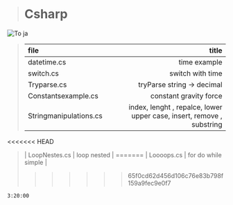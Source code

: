 ># Csharp 
![To ja](https://cdn.pixabay.com/photo/2018/05/31/15/06/see-no-evil-3444212_960_720.jpg)

> | file  | title |
> |:-|-:|
> | datetime.cs | time example |
> | switch.cs |  switch with time  |
> | Tryparse.cs |  tryParse string -> decimal  |
> | Constantsexample.cs |  constant gravity force  |
> | Stringmanipulations.cs | index, lenght , repalce, lower upper case, insert, remove , substring   |
<<<<<<< HEAD
> | LoopNestes.cs | loop nested    |
=======
> | Loooops.cs | for do while simple   |
>>>>>>> 65f0cd62d456d106c76e83b798f159a9fec9e0f7

`3:20:00`
